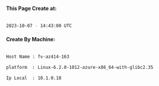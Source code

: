 
   
#### This Page Create at:

```bash

2023-10-07 - 14:43:00 UTC

```

#### Create By Machine:

```bash

Host Name : fv-az414-163

platform  : Linux-6.2.0-1012-azure-x86_64-with-glibc2.35

Ip Local  : 10.1.0.18

```


